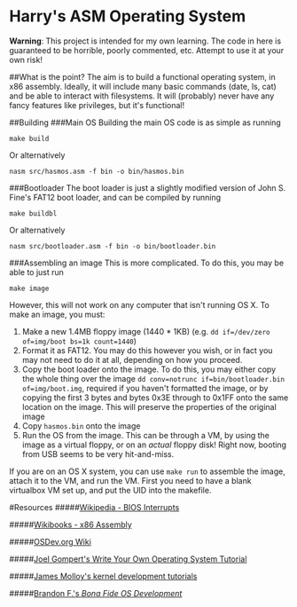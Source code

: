 Harry's ASM Operating System
============================

**Warning**: This project is intended for my own learning. The code in here is guaranteed to be horrible, poorly commented, etc. Attempt to use it at your own risk!

##What is the point?
The aim is to build a functional operating system, in x86 assembly. Ideally, it will include many basic commands (date, ls, cat) and be able to interact with filesystems. It will (probably) never have any fancy features like privileges, but it's functional!

##Building
###Main OS
Building the main OS code is as simple as running

    make build
Or alternatively

    nasm src/hasmos.asm -f bin -o bin/hasmos.bin

###Bootloader
The boot loader is just a slightly modified version of John S. Fine's FAT12 boot loader, and can be compiled by running

    make buildbl
    
Or alternatively

    nasm src/bootloader.asm -f bin -o bin/bootloader.bin
    
###Assembling an image
This is more complicated. To do this, you may be able to just run 

    make image
However, this will not work on any computer that isn't running OS X. To make an image, you must:

1. Make a new 1.4MB floppy image (1440 * 1KB) (e.g. `dd if=/dev/zero of=img/boot bs=1k count=1440`)
2. Format it as FAT12. You may do this however you wish, or in fact you may not need to do it at all, depending on how you proceed.
3. Copy the boot loader onto the image. To do this, you may either copy the whole thing over the image `dd conv=notrunc if=bin/bootloader.bin of=img/boot.img`, required if you haven't formatted the image, or by copying the first 3 bytes and bytes 0x3E through to 0x1FF onto the same location on the image. This will preserve the properties of the original image
4. Copy `hasmos.bin` onto the image
5. Run the OS from the image. This can be through a VM, by using the image as a virtual floppy, or on an *actual* floppy disk! Right now, booting from USB seems to be very hit-and-miss.

If you are on an OS X system, you can use `make run` to assemble the image, attach it to the VM, and run the VM. First you need to have a blank virtualbox VM set up, and put the UID into the makefile.

#Resources
#####[Wikipedia - BIOS Interrupts](https://en.wikipedia.org/wiki/BIOS_interrupt_call)

#####[Wikibooks - x86 Assembly](https://en.wikibooks.org/wiki/X86_Assembly)

#####[OSDev.org Wiki](http://wiki.osdev.org/Main_Page)

#####[Joel Gompert's Write Your Own Operating System Tutorial](http://joelgompert.com/OS/TableOfContents.htm)

#####[James Molloy's kernel development tutorials](khttp://www.jamesmolloy.co.uk/tutorial_html/index.html)

#####[Brandon F.'s *Bona Fide OS Development*](http://www.osdever.net/bkerndev/index.php)

